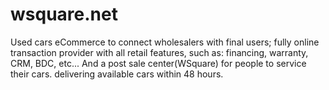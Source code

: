 # wsquare.net
Used cars eCommerce to connect wholesalers with final users; fully online transaction provider with all retail features, such as: financing, warranty, CRM, BDC, etc... And a post sale center(WSquare) for people to service their cars. delivering available cars within 48 hours.     
